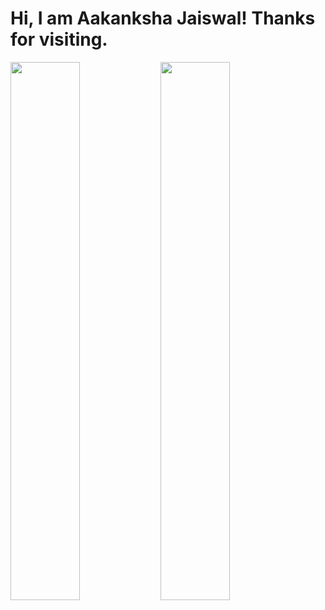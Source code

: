 # Hi, I am Aakanksha Jaiswal! Thanks for visiting.


<img align = "left" width = "47%" src = "https://github-readme-stats.vercel.app/api?username=aakanksha-j&show_icons=true&theme=github_dark"/>

<img align = "left" width = "47%" src = "https://github-readme-stats.vercel.app/api/top-langs/?username=aakanksha-j&layout=compact"/>
